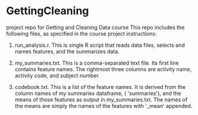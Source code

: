 # GettingCleaning
project repo for Getting and Cleaning Data course
This repo includes the following files, as specified in the course project instructions:

1. run_analysis.r. This is single R script that reads data files, selects and names features, and the summarizes data.

2. my_summaries.txt.  This is a comma-separated text file. Its first line contains feature names.  The rightmost three columns are activity name, activity code, and subject number. 

3. codebook.txt.  This is a list of the feature names. It is derived from the column names of my summaries dataframe,  ( 'summaries'), and the means of those features as output in my_summaries.txt.  The names of the means are simply the names of the features with '_mean' appended.
